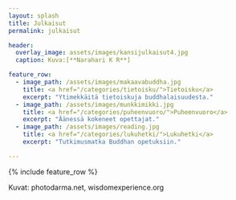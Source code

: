```yaml
---
layout: splash
title: Julkaisut
permalink: julkaisut

header:
  overlay_image: assets/images/kansijulkaisut4.jpg
  caption: Kuva:[**Narahari K R**]

feature_row:
  - image_path: /assets/images/makaavabuddha.jpg
    title: <a href="/categories/tietoisku/">Tietoisku</a>
    excerpt: "Ytimekkäitä tietoiskuja buddhalaisuudesta."
  - image_path: /assets/images/munkkimikki.jpg
    title: <a href="/categories/puheenvuoro/">Puheenvuoro</a>
    excerpt: "Äänessä kokeneet opettajat."
  - image_path: /assets/images/reading.jpg
    title: <a href="/categories/lukuhetki/">Lukuhetki</a>
    excerpt: "Tutkimusmatka Buddhan opetuksiin."

---
```


{% include feature_row %}

Kuvat: photodarma.net, wisdomexperience.org
